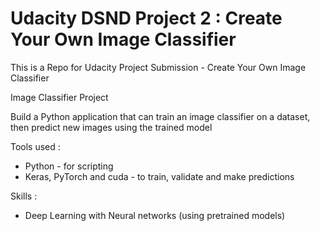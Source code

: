 # Udacity DSND Project 2 : Create Your Own Image Classifier
This is a Repo for Udacity Project Submission - Create Your Own Image Classifier

Image Classifier Project 

Build a Python application that can train an image classifier on a dataset, then predict new images using the trained model

Tools used :
- Python - for scripting
- Keras, PyTorch and cuda - to train, validate and make predictions

Skills :
- Deep Learning with Neural networks (using pretrained models) 
